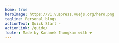 ```yaml
---
home: true
heroImage: https://v1.vuepress.vuejs.org/hero.png
tagline: Personal blogs
actionText: Quick Start →
actionLink: /guide/
footer: Made by Kananek Thongkam with ❤️
---
```

